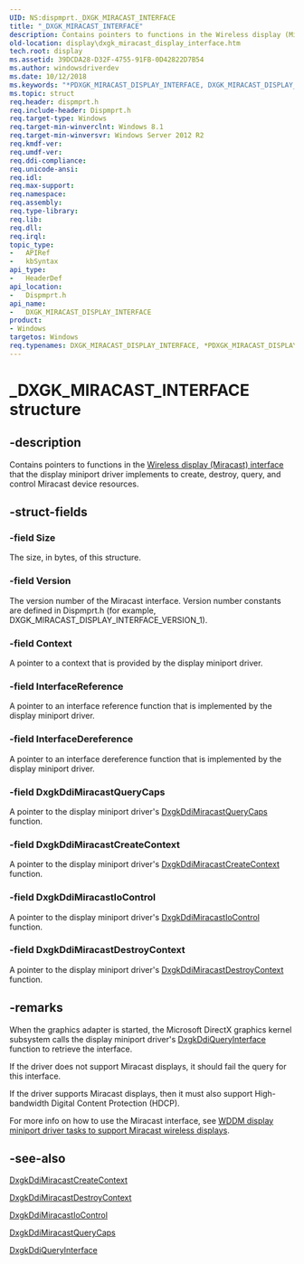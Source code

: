 ```yaml
---
UID: NS:dispmprt._DXGK_MIRACAST_INTERFACE
title: "_DXGK_MIRACAST_INTERFACE"
description: Contains pointers to functions in the Wireless display (Miracast) interface that the display miniport driver implements to create, destroy, query, and control Miracast device resources.
old-location: display\dxgk_miracast_display_interface.htm
tech.root: display
ms.assetid: 39DCDA28-D32F-4755-91FB-0D42822D7B54
ms.author: windowsdriverdev
ms.date: 10/12/2018
ms.keywords: "*PDXGK_MIRACAST_DISPLAY_INTERFACE, DXGK_MIRACAST_DISPLAY_INTERFACE, DXGK_MIRACAST_DISPLAY_INTERFACE structure [Display Devices], PDXGK_MIRACAST_DISPLAY_INTERFACE, PDXGK_MIRACAST_DISPLAY_INTERFACE structure pointer [Display Devices], _DXGK_MIRACAST_INTERFACE, display.dxgk_miracast_display_interface, dispmprt/DXGK_MIRACAST_DISPLAY_INTERFACE, dispmprt/PDXGK_MIRACAST_DISPLAY_INTERFACE"
ms.topic: struct
req.header: dispmprt.h
req.include-header: Dispmprt.h
req.target-type: Windows
req.target-min-winverclnt: Windows 8.1
req.target-min-winversvr: Windows Server 2012 R2
req.kmdf-ver: 
req.umdf-ver: 
req.ddi-compliance: 
req.unicode-ansi: 
req.idl: 
req.max-support: 
req.namespace: 
req.assembly: 
req.type-library: 
req.lib: 
req.dll: 
req.irql: 
topic_type:
-	APIRef
-	kbSyntax
api_type:
-	HeaderDef
api_location:
-	Dispmprt.h
api_name:
-	DXGK_MIRACAST_DISPLAY_INTERFACE
product:
- Windows
targetos: Windows
req.typenames: DXGK_MIRACAST_DISPLAY_INTERFACE, *PDXGK_MIRACAST_DISPLAY_INTERFACE
---
```


# _DXGK_MIRACAST_INTERFACE structure


## -description


Contains pointers to functions in the [Wireless display (Miracast) interface](https://docs.microsoft.com/windows-hardware/drivers/display/wireless-displays--miracast-#miracast-reference) that the display miniport driver implements to create, destroy, query, and control Miracast device resources.


## -struct-fields




### -field Size

The size, in bytes, of this structure.


### -field Version

The version number of the Miracast interface. Version number constants are defined in Dispmprt.h (for example, DXGK_MIRACAST_DISPLAY_INTERFACE_VERSION_1).


### -field Context

A pointer to a context that is provided by the display miniport driver.


### -field InterfaceReference

A pointer to an interface reference function that is implemented by the display miniport driver.


### -field InterfaceDereference

A pointer to an interface dereference function that is implemented by the display miniport driver.


### -field DxgkDdiMiracastQueryCaps

A pointer to the display miniport driver's [DxgkDdiMiracastQueryCaps](nc-dispmprt-dxgkddi_miracast_query_caps.md) function.


### -field DxgkDdiMiracastCreateContext

A pointer to the display miniport driver's [DxgkDdiMiracastCreateContext](nc-dispmprt-dxgkddi_miracast_create_context.md) function.


### -field DxgkDdiMiracastIoControl

A pointer to the display miniport driver's [DxgkDdiMiracastIoControl](nc-dispmprt-dxgkddi_miracast_handle_io_control.md) function.


### -field DxgkDdiMiracastDestroyContext

A pointer to the display miniport driver's [DxgkDdiMiracastDestroyContext](nc-dispmprt-dxgkddi_miracast_destroy_context.md) function.


## -remarks



When the graphics adapter is started, the Microsoft DirectX graphics kernel subsystem calls the display miniport driver's [DxgkDdiQueryInterface](nc-dispmprt-dxgkddi_query_interface.md) function to retrieve the interface.

If the driver does not support Miracast displays, it should fail the query for this interface.

If the driver supports Miracast displays, then it must also support High-bandwidth Digital Content Protection (HDCP).

For more info on how to use the Miracast interface, see [WDDM display miniport driver tasks to support Miracast wireless displays](https://docs.microsoft.com/windows-hardware/drivers/display/wddm-display-miniport-driver-tasks-to-support-miracast-wireless-displays).




## -see-also




[DxgkDdiMiracastCreateContext](nc-dispmprt-dxgkddi_miracast_create_context.md)



[DxgkDdiMiracastDestroyContext](nc-dispmprt-dxgkddi_miracast_destroy_context.md)



[DxgkDdiMiracastIoControl](nc-dispmprt-dxgkddi_miracast_handle_io_control.md)




[DxgkDdiMiracastQueryCaps](nc-dispmprt-dxgkddi_miracast_query_caps.md)



[DxgkDdiQueryInterface](nc-dispmprt-dxgkddi_query_interface.md)
 

 

